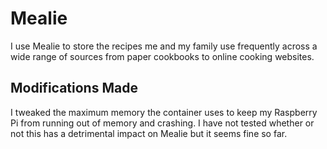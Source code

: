# Mealie
I use Mealie to store the recipes me and my family use frequently across a wide range of sources from paper cookbooks to online cooking websites.

## Modifications Made
I tweaked the maximum memory the container uses to keep my Raspberry Pi from running out of memory and crashing. I have not tested whether or not this has a detrimental impact on Mealie but it seems fine so far.

